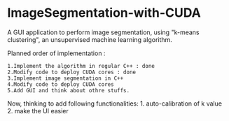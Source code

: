 # ImageSegmentation-with-CUDA
A GUI application to perform image segmentation, using "k-means clustering", an unsupervised machine learning algorithm.

Planned order of implementation :

    1.Implement the algorithm in regular C++ : done    
    2.Modify code to deploy CUDA cores : done
    3.Implement image segmentation in C++
    4.Modify code to deploy CUDA cores 
    5.Add GUI and think about othre stuffs. 
    

Now, thinking to add following functionalities:
    1. auto-calibration of k value
    2. make the UI easier
